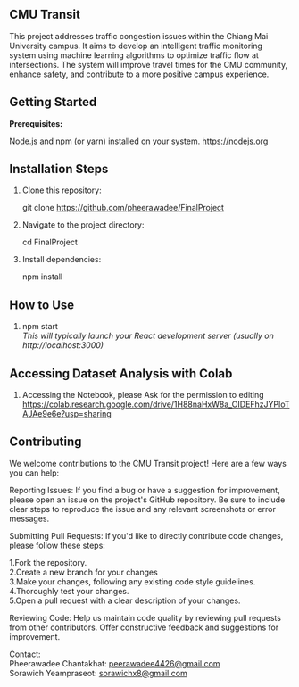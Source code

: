 ## CMU Transit
This project addresses traffic congestion issues within the Chiang Mai University campus. It aims to develop an intelligent traffic monitoring system using machine learning algorithms to optimize traffic flow at intersections. The system will improve travel times for the CMU community, enhance safety, and contribute to a more positive campus experience.

## Getting Started
**Prerequisites:**

Node.js and npm (or yarn) installed on your system.
https://nodejs.org

## Installation Steps
1. Clone this repository:
   
   git clone https://github.com/pheerawadee/FinalProject

3. Navigate to the project directory:
   
    cd FinalProject

5. Install dependencies:
   
   npm install

## How to Use

1. npm start </br>
 _This will typically launch your React development server (usually on http://localhost:3000)_

## Accessing Dataset Analysis with Colab

1. Accessing the Notebook, please Ask for the permission to editing
   https://colab.research.google.com/drive/1H88naHxW8a_OIDEFhzJYPloTAJAe9e6e?usp=sharing


## Contributing

We welcome contributions to the CMU Transit project! Here are a few ways you can help:

Reporting Issues: If you find a bug or have a suggestion for improvement, please open an issue on the project's GitHub repository. Be sure to include clear steps to reproduce the issue and any relevant screenshots or error messages.

Submitting Pull Requests: If you'd like to directly contribute code changes, please follow these steps:

1.Fork the repository. </br>
2.Create a new branch for your changes </br>
3.Make your changes, following any existing code style guidelines. </br>
4.Thoroughly test your changes. </br>
5.Open a pull request with a clear description of your changes. </br>

Reviewing Code: Help us maintain code quality by reviewing pull requests from other contributors. Offer constructive feedback and suggestions for improvement.

Contact: </br>
Pheerawadee Chantakhat: peerawadee4426@gmail.com </br>
Sorawich Yeampraseot: sorawichx8@gmail.com


   
